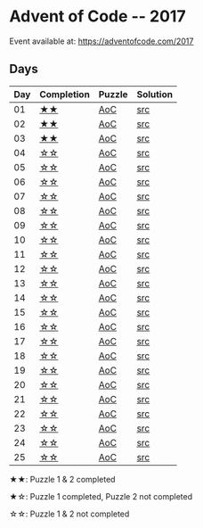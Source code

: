 # Advent of Code -- 2017

Event available at: <https://adventofcode.com/2017>

## Days

|Day|Completion|Puzzle|Solution|
|---|---|---|---|
|01 |[★★](day_01)|[AoC](https://adventofcode.com/2017/day/1) |[src](day_01/src/lib.rs)|
|02 |[★★](day_02)|[AoC](https://adventofcode.com/2017/day/2) |[src](day_02/src/lib.rs)|
|03 |[★★](day_03)|[AoC](https://adventofcode.com/2017/day/3) |[src](day_03/src/lib.rs)|
|04 |[☆☆](day_04)|[AoC](https://adventofcode.com/2017/day/4) |[src](day_04/src/lib.rs)|
|05 |[☆☆](day_05)|[AoC](https://adventofcode.com/2017/day/5) |[src](day_05/src/lib.rs)|
|06 |[☆☆](day_06)|[AoC](https://adventofcode.com/2017/day/6) |[src](day_06/src/lib.rs)|
|07 |[☆☆](day_07)|[AoC](https://adventofcode.com/2017/day/7) |[src](day_07/src/lib.rs)|
|08 |[☆☆](day_08)|[AoC](https://adventofcode.com/2017/day/8) |[src](day_08/src/lib.rs)|
|09 |[☆☆](day_09)|[AoC](https://adventofcode.com/2017/day/9) |[src](day_09/src/lib.rs)|
|10 |[☆☆](day_10)|[AoC](https://adventofcode.com/2017/day/10)|[src](day_10/src/lib.rs)|
|11 |[☆☆](day_11)|[AoC](https://adventofcode.com/2017/day/11)|[src](day_11/src/lib.rs)|
|12 |[☆☆](day_12)|[AoC](https://adventofcode.com/2017/day/12)|[src](day_12/src/lib.rs)|
|13 |[☆☆](day_13)|[AoC](https://adventofcode.com/2017/day/13)|[src](day_13/src/lib.rs)|
|14 |[☆☆](day_14)|[AoC](https://adventofcode.com/2017/day/14)|[src](day_14/src/lib.rs)|
|15 |[☆☆](day_15)|[AoC](https://adventofcode.com/2017/day/15)|[src](day_15/src/lib.rs)|
|16 |[☆☆](day_16)|[AoC](https://adventofcode.com/2017/day/16)|[src](day_16/src/lib.rs)|
|17 |[☆☆](day_17)|[AoC](https://adventofcode.com/2017/day/17)|[src](day_17/src/lib.rs)|
|18 |[☆☆](day_18)|[AoC](https://adventofcode.com/2017/day/18)|[src](day_18/src/lib.rs)|
|19 |[☆☆](day_19)|[AoC](https://adventofcode.com/2017/day/19)|[src](day_19/src/lib.rs)|
|20 |[☆☆](day_20)|[AoC](https://adventofcode.com/2017/day/20)|[src](day_20/src/lib.rs)|
|21 |[☆☆](day_21)|[AoC](https://adventofcode.com/2017/day/21)|[src](day_21/src/lib.rs)|
|22 |[☆☆](day_22)|[AoC](https://adventofcode.com/2017/day/22)|[src](day_22/src/lib.rs)|
|23 |[☆☆](day_23)|[AoC](https://adventofcode.com/2017/day/23)|[src](day_23/src/lib.rs)|
|24 |[☆☆](day_24)|[AoC](https://adventofcode.com/2017/day/24)|[src](day_24/src/lib.rs)|
|25 |[☆☆](day_25)|[AoC](https://adventofcode.com/2017/day/25)|[src](day_25/src/lib.rs)|

★★: Puzzle 1 & 2 completed

★☆: Puzzle 1 completed, Puzzle 2 not completed

☆☆: Puzzle 1 & 2 not completed
